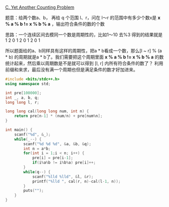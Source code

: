 [C. Yet Another Counting Problem](https://codeforces.com/contest/1342/problem/C)

题意：给两个数a、b， 再给 q 个范围 l、r，问在 l～r 的范围中有多少个数x是 **x % a % b != x % b % a** ，输出符合条件的数的个数

思路：一个连续区间去模同一个数是周期性的，比如1～10 去%3 得到的结果就是 1 2 0 1 2 0 1 2 0 1 

所以题面给的a、b同样具有这样的周期性，把a * b看成一个数，那么[l ~ r] % (a * b) 的周期就是a * b了。我们需要把这个周期里面 **x % a % b != x % b % a** 的数统计起来，然后乘以周期数是不是就可以得到 [l, r] 内所有符合条件的数了？ 利用前缀和来求，最后没有满一个周期也但是满足条件的数才好加进来。

```cpp
#include <bits/stdc++.h>
using namespace std;

int pre[100000];
int _, a, b, q;
long long l, r;

long long cal(long long num, int n) {
	return pre[n-1] * (num/n) + pre[num%n];
}

int main() {
	scanf("%d", &_);
	while(_--) {
		scanf("%d %d %d", &a, &b, &q);
		int n = a*b;
		for(int i = 1;i < n; i++) {
			pre[i] = pre[i-1];
			if(i%a%b != i%b%a) pre[i]++;
		}
		while(q--) {
			scanf("%lld %lld", &l, &r);
			printf("%lld ", cal(r, n)-cal(l-1, n));
		}
		puts("");
	}
}
```

